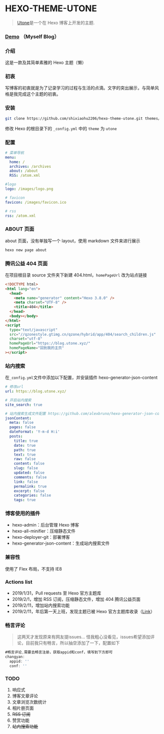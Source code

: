# HEXO-THEME-UTONE

> [Utone](https://github.com/shixiaohu2206/hexo-theme-utone)是一个在 Hexo 博客上开发的主题.

### [Demo](https://shixiaohu2206.github.io/index.html) （Myself Blog）

### 介绍

这是一款及其简单素雅的 Hexo 主题（懒）

### 初衷

写博客的初衷就是为了记录学习的过程与生活的点滴。文字的突出展示，与简单风格是我完成这个主题的初衷。

### 安装

```bash
git clone https://github.com/shixiaohu2206/hexo-theme-utone.git themes/utone
```

修改 Hexo 的根目录下的 `_config.yml` 中的 `theme` 为 `utone`

### 配置

```yml
# 菜单导航
menu:
  home: /
  archives: /archives
  about: /about
  RSS: /atom.xml

#logo
logo: /images/logo.png

# favicon
favicon: /images/favicon.ico

# rss
rss: /atom.xml
```

### ABOUT 页面

about 页面，没有单独写一个 layout，使用 markdown 文件来进行展示

```bash
hexo new page about
```

### 腾讯公益 404 页面

在项目根目录 source 文件夹下新建 404.html，`homePageUrl` 改为站点链接

```html
<!DOCTYPE html>
<html lang="en">
  <head>
    <meta name="generator" content="Hexo 3.8.0" />
    <meta charset="UTF-8" />
    <title>404</title>
  </head>
  <body></body>
</html>
<script
  type="text/javascript"
  src="//qzonestyle.gtimg.cn/qzone/hybrid/app/404/search_children.js"
  charset="utf-8"
  homePageUrl="https://blog.utone.xyz/"
  homePageName="回到我的主页"
></script>
```

### 站内搜索

在`_config.yml`文件中添加以下配置，并安装插件 hexo-generator-json-content

```yml
# 修改url
url: https://blog.utone.xyz/

# 开启站内搜索
site_search: true

# 站内搜索生成文件配置 https://github.com/alexbruno/hexo-generator-json-content
jsonContent:
  meta: false
  pages: false
  dateFormat: 'Y-m-d H:i'
  posts:
    title: true
    date: true
    path: true
    text: true
    raw: false
    content: false
    slug: false
    updated: false
    comments: false
    link: false
    permalink: true
    excerpt: false
    categories: false
    tags: true
```

### 博客使用的插件

- hexo-admin：后台管理 Hexo 博客
- hexo-all-minifier：压缩静态文件
- hexo-deployer-git：部署博客
- hexo-generator-json-content：生成站内搜索文件

### 兼容性

使用了 Flex 布局，不支持 IE8

### Actions list

- 2019/1/31，Pull requests 至 Hexo 官方主题库
- 2019/2/1，增加 RSS 订阅，压缩静态文件，增加 404 腾讯公益页面
- 2019/2/11，增加站内搜索功能
- 2019/2/11，年后第一天上班，发现主题已被 Hexo 官方主题库收录（[Link](https://hexo.io/themes/)）

### 畅言评论

> 这两天才发现原来有网友提issues...
> 怪我粗心没看见，issues希望添加评论，目前我只有畅言，所以抽空添加了一下，配置如下

```js
#畅言评论,需要去畅言注册，获取appid和conf，填写到下方即可
changyan:
  appid: ''
  conf: ''
```


### TODO

1. 响应式
2. 博客文章评论
3. 文章浏览次数统计
4. 相片册页面
5. ~~RSS 订阅~~
6. 赞赏功能
7. ~~站内搜索功能~~
